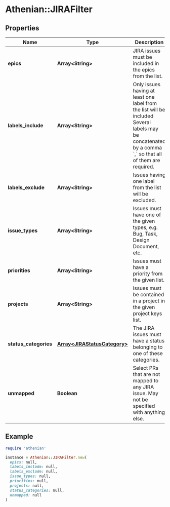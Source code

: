 # Athenian::JIRAFilter

## Properties

| Name | Type | Description | Notes |
| ---- | ---- | ----------- | ----- |
| **epics** | **Array&lt;String&gt;** | JIRA issues must be included in the epics from the list. | [optional] |
| **labels_include** | **Array&lt;String&gt;** | Only issues having at least one label from the list will be included Several labels may be concatenated by a comma &#x60;,&#x60; so that all of them are required.  | [optional] |
| **labels_exclude** | **Array&lt;String&gt;** | Issues having one label from the list will be excluded. | [optional] |
| **issue_types** | **Array&lt;String&gt;** | Issues must have one of the given types, e.g. Bug, Task, Design Document, etc.  | [optional] |
| **priorities** | **Array&lt;String&gt;** | Issues must have a priority from the given list. | [optional] |
| **projects** | **Array&lt;String&gt;** | Issues must be contained in a project in the given project keys list. | [optional] |
| **status_categories** | [**Array&lt;JIRAStatusCategory&gt;**](JIRAStatusCategory.md) | The JIRA issues must have a status belonging to one of these categories. | [optional] |
| **unmapped** | **Boolean** | Select PRs that are not mapped to any JIRA issue. May not be specified with anything else. | [optional] |

## Example

```ruby
require 'athenian'

instance = Athenian::JIRAFilter.new(
  epics: null,
  labels_include: null,
  labels_exclude: null,
  issue_types: null,
  priorities: null,
  projects: null,
  status_categories: null,
  unmapped: null
)
```

